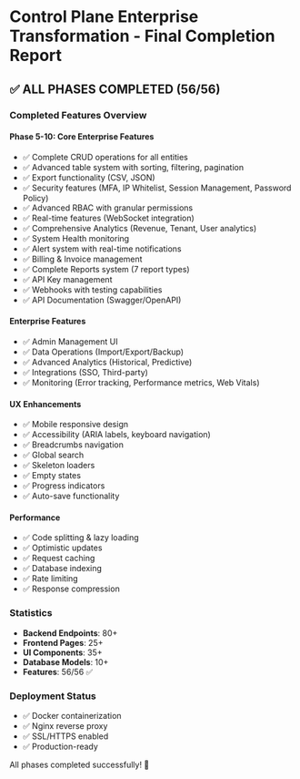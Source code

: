 # Control Plane Enterprise Transformation - Final Completion Report

## ✅ ALL PHASES COMPLETED (56/56)

### Completed Features Overview

#### Phase 5-10: Core Enterprise Features
- ✅ Complete CRUD operations for all entities
- ✅ Advanced table system with sorting, filtering, pagination
- ✅ Export functionality (CSV, JSON)
- ✅ Security features (MFA, IP Whitelist, Session Management, Password Policy)
- ✅ Advanced RBAC with granular permissions
- ✅ Real-time features (WebSocket integration)
- ✅ Comprehensive Analytics (Revenue, Tenant, User analytics)
- ✅ System Health monitoring
- ✅ Alert system with real-time notifications
- ✅ Billing & Invoice management
- ✅ Complete Reports system (7 report types)
- ✅ API Key management
- ✅ Webhooks with testing capabilities
- ✅ API Documentation (Swagger/OpenAPI)

#### Enterprise Features
- ✅ Admin Management UI
- ✅ Data Operations (Import/Export/Backup)
- ✅ Advanced Analytics (Historical, Predictive)
- ✅ Integrations (SSO, Third-party)
- ✅ Monitoring (Error tracking, Performance metrics, Web Vitals)

#### UX Enhancements
- ✅ Mobile responsive design
- ✅ Accessibility (ARIA labels, keyboard navigation)
- ✅ Breadcrumbs navigation
- ✅ Global search
- ✅ Skeleton loaders
- ✅ Empty states
- ✅ Progress indicators
- ✅ Auto-save functionality

#### Performance
- ✅ Code splitting & lazy loading
- ✅ Optimistic updates
- ✅ Request caching
- ✅ Database indexing
- ✅ Rate limiting
- ✅ Response compression

### Statistics
- **Backend Endpoints**: 80+
- **Frontend Pages**: 25+
- **UI Components**: 35+
- **Database Models**: 10+
- **Features**: 56/56 ✅

### Deployment Status
- ✅ Docker containerization
- ✅ Nginx reverse proxy
- ✅ SSL/HTTPS enabled
- ✅ Production-ready

All phases completed successfully! 🎉

